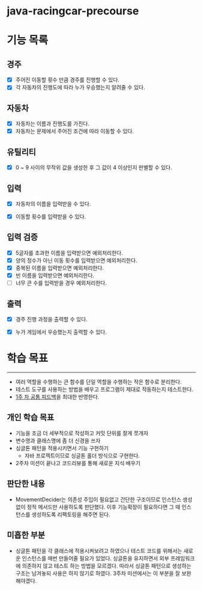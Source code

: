 # java-racingcar-precourse

# 기능 목록

## 경주
- [x] 주어진 이동할 횟수 만큼 경주를 진행할 수 있다.
- [x] 각 자동차의 진행도에 따라 누가 우승했는지 알려줄 수 있다.

## 자동차
- [x] 자동차는 이름과 진행도를 가진다.
- [x] 자동차는 문제에서 주어진 조건에 따라 이동할 수 있다.

## 유틸리티
- [x] 0 ~ 9 사이의 무작위 값을 생성한 후 그 값이 4 이상인지 판별할 수 있다.


## 입력
- [x] 자동차의 이름을 입력받을 수 있다.
- [x] 이동할 횟수를 입력받을 수 있다.


## 입력 검증
- [x] 5글자를 초과한 이름을 입력받으면 예외처리한다.
- [x] 양의 정수가 아닌 이동 횟수를 입력받으면 예외처리한다.
- [x] 중복된 이름을 입력받으면 예외처리한다.
- [x] 빈 이름을 입력받으면 예외처리한다.
- [ ] 너무 큰 수를 입력받을 경우 예외처리한다.

## 출력
- [x] 경주 진행 과정을 출력할 수 있다.
- [x] 누가 게임에서 우승했는지 출력할 수 있다.


# 학습 목표

---

- 여러 역할을 수행하는 큰 함수를 단일 역할을 수행하는 작은 함수로 분리한다.
- 테스트 도구를 사용하는 방법을 배우고 프로그램이 제대로 작동하는지 테스트한다.
- [1주 차 공통 피드백](https://docs.google.com/document/d/1MdiqBV5nhSfFB96-p5LlKrGM8uLopXslh1vEzwxR9Bo/edit?tab=t.0)을 최대한 반영한다.



## 개인 학습 목표

- 기능을 조금 더 세부적으로 작성하고 커밋 단위를 잘게 쪼개자
- 변수명과 클래스명에 좀 더 신경을 쓰자
- 싱글톤 패턴을 적용시키면서 기능 구현하기
  - 자바 프로젝트이므로 싱글톤 홀더 방식으로 구현한다.
- 2주차 미션이 끝나고 코드리뷰를 통해 새로운 지식 배우기



## 판단한 내용

- MovementDecider는 의존성 주입이 필요없고 간단한 구조이므로 인스턴스 생성 없이 정적 메서드만
사용하도록 판단했다. 이후 기능확장이 필요하다면 그 때 인스턴스를 생성하도록 리팩토링을 해주면 된다.


## 미흡한 부분

- 싱글톤 패턴을 각 클래스에 적용시켜보려고 하였으나 테스트 코드를 위해서는 새로운 인스턴스를
매번 만들어줄 필요가 있었다. 싱글톤을 유지하면서 외부 프레임워크에 의존하지 않고 테스트 하는 방법을
모르겠다. 따라서 싱글톤 패턴으로 생성하는 구조는 남겨놓되 사용은 하지 않기로 하였다. 3주차 미션에서는
이 부분을 잘 보완해야겠다.
